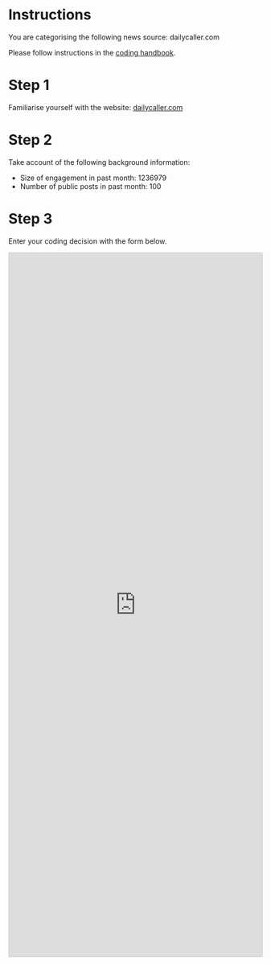 # Instructions

You are categorising the following news source: dailycaller.com

Please follow instructions in the [coding handbook](http://comprop.oii.ox.ac.uk/).

# Step 1

Familiarise yourself with the website: [dailycaller.com](dailycaller.com)

# Step 2

Take account of the following background information:

* Size of engagement in past month: 1236979
* Number of public posts in past month: 100

# Step 3

Enter your coding decision with the form below.

<iframe class="airtable-embed"
    src="https://airtable.com/embed/shra38QF3aALor26z?backgroundColor=blue&prefill_Media%20source=dailycaller.com&prefill_Coder=Alice" frameborder="0"
    onmousewheel="" width="100%" height="1400" style="background: transparent; border: 1px solid #ccc;"></iframe>